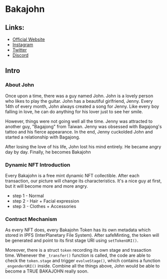 # Bakajohn 
## Links:
- [Official Website](https://timkuo25.github.io/bakajohn/)
- [Instagram](https://www.instagram.com/bakajohn8917/)
- [Twitter](https://twitter.com/johnbaka19)
- [Discord](https://discord.gg/Ck69thuxtx)

## Intro
### About John
Once upon a time, there was a guy named John. John is a lovely person who likes to play the guitar. John has a beautiful girlfriend, Jenny. Every 14th of every month, John always created a song for Jenny. Like every boy falling in love, he can do anything for his lover just to see her smile.

However, things were not going well all the time. Jenny was attracted to another guy, "Bagajong" from Taiwan. Jenny was obsessed with Bagajong's tattoo and his fierce appearance. In the end, Jenny cuckolded John and started a relationship with Bagajong.

After losing the love of his life, John lost his mind entirely. He became angry day by day. Finally, he becomes Bakajohn

### Dynamic NFT Introduction 
Every Bakajohn is a free mint dynamic NFT collectible. After each transaction, our picture will change its characteristics. It's a nice guy at first, but it will become more and more angry.

- step 1 - Normal
- step 2 - Hair + Facial expression
- step 3 - Clothes + Accessories

### Contract Mechanism
As every NFT does, every Bakajohn Token has its own metadata which stored in IPFS (InterPlanetary File System). After safeMinting, the token will be generated and point to its first stage URI using `setTokenURI()`.

Moreover, there is a struct `token` recording its own stage and trasaction time. Whenever the `_transfer()` function is called, the code are able to check the `token.stage` and trigger `evolveStage()`, which contains a function `_engenderURI()` inside. Combine all the things above, John would be able to become a TRUE BAKAJOHN really soon.
